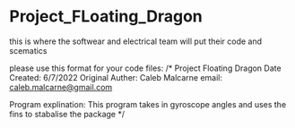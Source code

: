 # Project_FLoating_Dragon
this is where the softwear and electrical team will put their code and scematics 

please use this format for your code files:
/*
Project Floating Dragon
Date Created: 6/7/2022 
Original Auther: Caleb Malcarne
email: caleb.malcarne@gmail.com

Program explination:
This program takes in gyroscope angles and uses the fins
to stabalise the package
*/
